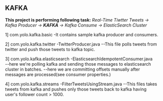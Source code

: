## KAFKA

**This project is performing following task:**
*Real-Time Tiwtter Tweets -> Kafka Producer -> **KAFKA** -> Kafka Consume -> ElasticSearch Cluster*

1] com.yolo.kafka.basic 
-It contains sample kafka producer and consumers.

2] com.yolo.kafka.twitter
-TwitterProducer.java 
--This file polls tweets from twitter and push those tweets to kafka topic.
                             
3] com.yolo.kafka.elasticsearch
-ElasticsearchIdempotentConsumer.java  
--here we're polling kafka and sending those messages to elasticsearch cluster in batches.
--here we are committing offsets manually after messages are processed(see consumer properties.)

4] com.yolo.kafka.streams
-FilterTweetsUsingStream.java 
--This files takes tweets from kafka and pushes only those tweets back to kafka having user's follower count > 1000.
